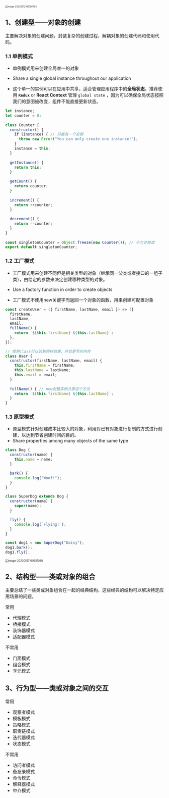 <img src="C:\Users\SamTL\AppData\Roaming\Typora\typora-user-images\image-20230512160126724.png" alt="image-20230512160126724" style="zoom:50%;" />

## 1、创建型——对象的创建

主要解决对象的创建问题，封装复杂的创建过程，解耦对象的创建代码和使用代码。

### 1.1 单例模式

- 单例模式用来创建全局唯一的对象
- Share a single global instance throughout our application


- 这个单一的实例可以在应用中共享，适合管理应用程序中的**全局状态**。推荐使用 **`Redux`** or **React Context** 管理 `global state` ，因为可以确保全局状态按照我们的意图被改变，组件不能直接更新状态。


```js
let instance;
let counter = 0;
 
class Counter {
  constructor() {
    if (instance) { // 只能有一个实例
      throw new Error("You can only create one instance!");
    }
    instance = this;
  }
 
  getInstance() {
    return this;
  }
 
  getCount() {
    return counter;
  }
 
  increment() {
    return ++counter;
  }
 
  decrement() {
    return --counter;
  }
}
 
const singletonCounter = Object.freeze(new Counter()); // 不允许修改
export default singletonCounter;
```

### 1.2 工厂模式

- 工厂模式用来创建不同但是相关类型的对象（继承同一父类或者接口的一组子类），由给定的参数来决定创建哪种类型的对象。
- Use a factory function in order to create objects


- 工厂模式不使用new关键字而返回一个对象的函数，用来创建可配置对象

```js
const createUser = ({ firstName, lastName, email }) => ({
  firstName,
  lastName,
  email,
  fullName() {
    return `${this.firstName} ${this.lastName}`;
  },
});

// 使用class可以达到同样效果，并且更节约内存
class User {
  constructor(firstName, lastName, email) {
    this.firstName = firstName;
    this.lastName = lastName;
    this.email = email;
  }
 
  fullName() { // new创建实例共享这个方法
    return `${this.firstName} ${this.lastName}`;
  }
}
```

### 1.3 原型模式

- 原型模式针对创建成本比较大的对象，利用对已有对象进行复制的方式进行创建，以达到节省创建时间的目的。
- Share properties among many objects of the same type

```js
class Dog {
  constructor(name) {
    this.name = name;
  }

  bark() {
    console.log("Woof!");
  }
}

class SuperDog extends Dog {
  constructor(name) {
    super(name);
  }

  fly() {
    console.log(`Flying!`);
  }
}

const dog1 = new SuperDog("Daisy");
dog1.bark();
dog1.fly();
```

<img src="C:\Users\SamTL\AppData\Roaming\Typora\typora-user-images\image-20230517160651036.png" alt="image-20230517160651036" style="zoom:60%;" />

## 2、结构型——类或对象的组合

主要总结了一些类或对象组合在一起的经典结构，这些经典的结构可以解决特定应用场景的问题。

常用

- 代理模式
- 桥接模式
- 装饰器模式
- 适配器模式

不常用

- 门面模式
- 组合模式
- 享元模式

## 3、行为型——类或对象之间的交互

常用

- 观察者模式
- 模板模式
- 策略模式
- 职责链模式
- 迭代器模式
- 状态模式

不常用

- 访问者模式
- 备忘录模式
- 命令模式
- 解释器模式
- 中介模式


